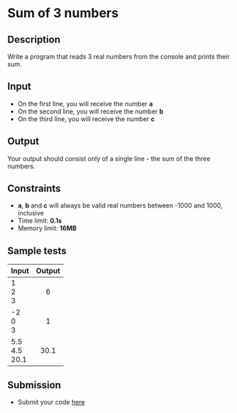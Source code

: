 # Sum of 3 numbers

## Description
Write a program that reads 3 real numbers from the console and prints their sum.

## Input
- On the first line, you will receive the number **a**
- On the second line, you will receive the number **b**
- On the third line, you will receive the number **c**

## Output
Your output should consist only of a single line - the sum of the three numbers.

## Constraints
- **a**, **b** and **c** will always be valid real numbers between -1000 and 1000, inclusive
- Time limit: **0.1s**
- Memory limit: **16MB**

## Sample tests

|           Input      |     Output       |
|----------------------|:----------------:|
| 1<br/>2<br/>3        | 6                |
| -2<br/>0<br/>3       | 1                |
| 5.5<br/>4.5<br/>20.1 | 30.1             |

## Submission
- Submit your code [here](http://bgcoder.com/Contests/Compete/Index/311#0)

